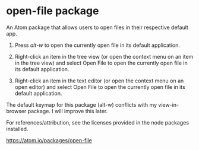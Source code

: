 # open-file package

An Atom package that allows users to open files in their respective default
app.

1. Press *alt-w* to open the currently open file in its default application.

2. Right-click an item in the tree view (or open the context menu on an item
in the tree view) and select Open File to open the currently open file in its
default application.

3. Right-click an item in the text editor (or open the context menu
on an open editor) and select Open File to open the currently open file in
its default application.

The default keymap for this package (alt-w) conflicts with my view-in-browser
package. I will improve this later.

For references/attribution, see the licenses provided in the node packages
installed.

https://atom.io/packages/open-file
